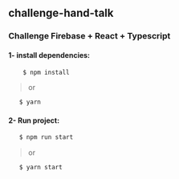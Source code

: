 ## challenge-hand-talk

### Challenge Firebase + React + Typescript

#### 1- install dependencies:
  ```sh
      $ npm install
   ```
 > or
   ```sh
      $ yarn
   ```
#### 2- Run project:
   ```sh
      $ npm run start
   ```
  > or
   ```sh
      $ yarn start
   ```
